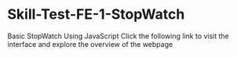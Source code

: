 # Skill-Test-FE-1-StopWatch
Basic StopWatch Using JavaScript
Click the following link to visit the interface and explore the overview of the webpage

